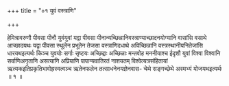 +++
title = "०१ युवं वस्त्राणि"

+++

हेमित्रावरुणौ पीवसा पीनौ युवंयुवां यद्वा पीवसा पीनान्यच्छिन्नानिवस्त्राण्याच्छादनयोग्यानि वासांसि वसाथे आच्छादयथः यद्वा पीवसा स्थूलेन प्रभूतेन तेजसा वस्त्राणिदधाथे अविच्छिन्नानि वस्त्रस्थानीयनितेजांसि धारयथइत्यर्थः किञ्च युवयोः सर्गाः सृष्टयः अच्छिद्राः अच्छिन्नाः मन्तवोह मननीयाश्च ईदृशौ युवां विश्वा विश्वानि सर्वाणिअनृतानि असत्यानि अप्रियाणि पापान्यवातिरतं नाशयतम् विश्वेत्यत्रसंहितायां ऋत्यकइतिप्रकृतिभावोह्रस्वत्वञ्च ऋतेनफलेन तत्साधनेनयज्ञेनवास- चेथे सङ्गच्छेथे अस्मभ्यं योजयथइत्यर्थः ॥ १ ॥